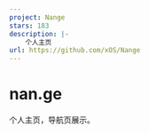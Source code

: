 ```yaml
---
project: Nange
stars: 183
description: |-
    个人主页
url: https://github.com/xOS/Nange
---
```


# nan.ge
个人主页，导航页展示。

